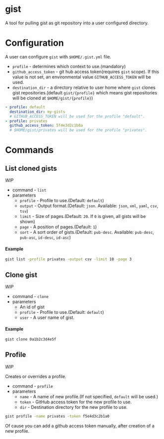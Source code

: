 gist
===

A tool for pulling gist as git repository into a user configured directory.

Configuration
===

A user can configure `gist` with `$HOME/.gist.yml` file.

* `profile` - determines which context to use.(mandatory)
* `github_access_token` - git hub access token(requires `gist` scope). If this value is not set, an environmental value `GITHUB_ACCESS_TOKEN` will be used.
* `destination_dir` - a directory relative to user home where `gist` clones gist repositories.(default `gist/{profile}` which means gist repositories will be cloned at `$HOME/gist/{profile}`)

```yaml
- profile: default
  destination_dir: my-gists
  # GITHUB_ACCESS_TOKEN will be used for the profile "default".
- profile: privates
  github_access_token: 5f4e3d2c1b0a
  # $HOME/gist/privates will be used for the profile "privates".
```

Commands
===

List cloned gists
---

*WIP*

* command - `list`
* parameters
    * `profile` - Profile to use.(Default: `default`)
    * `output` - Output format.(Default: `json`. Available: `json`, `xml`, `yaml`, `csv`, `tsv`)
    * `limit` - Size of pages.(Default: `20`. If `0` is given, all gists will be shown)
    * `page` - A position of pages.(Default: `1`)
    * `sort` - A sort order of gists.(Default: `pub-desc`. Available: `pub-desc`, `pub-asc`, `id-desc`, `id-asc`)

#### Example

```bash
gist list -profile privates -output csv -limit 10 -page 3
```

Clone gist
---

*WIP*

* command - `clone`
* parameters
    * An id of gist
    * `profile` - Profile to use.(Default: `default`)
    * `user` - A user name of gist.

#### Example

```bash
gist clone 0a1b2c3d4e5f
```

Profile
---

*WIP*

Creates or overrides a profile.

* command - `profile`
* parameters
    * `name` - A name of new profile.(If not specified, `default` will be used.)
    * `token` - GitHub access token for the new profile to use.
    * `dir` - Destination directory for the new profile to use.

```bash
gist profile -name privates -token f5e4d3c2b1a0 
```

Of cause you can add a github access token manually, after creation of a new profile.
